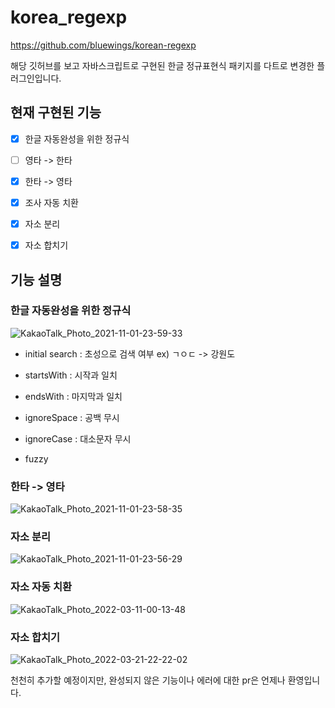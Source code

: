 # korea_regexp

https://github.com/bluewings/korean-regexp

해당 깃허브를 보고 자바스크립트로 구현된 한글 정규표현식 패키지를 다트로 변경한 플러그인입니다.

## 현재 구현된 기능
- [x] 한글 자동완성을 위한 정규식
- [ ] 영타 -> 한타
- [x] 한타 -> 영타
- [x] 조사 자동 치환
- [x] 자소 분리
- [x] 자소 합치기


## 기능 설명

### 한글 자동완성을 위한 정규식
![KakaoTalk_Photo_2021-11-01-23-59-33](https://user-images.githubusercontent.com/54665433/139692643-126e799b-a38a-482c-ae41-8a1609e85e07.gif)
- initial search : 초성으로 검색 여부
ex) ㄱㅇㄷ -> 강원도

- startsWith : 시작과 일치

- endsWith : 마지막과 일치

- ignoreSpace : 공백 무시

- ignoreCase : 대소문자 무시

- fuzzy

### 한타 -> 영타
![KakaoTalk_Photo_2021-11-01-23-58-35](https://user-images.githubusercontent.com/54665433/139692493-245f66f1-5b30-4152-af0b-2f25d3d85c6f.gif)

### 자소 분리
![KakaoTalk_Photo_2021-11-01-23-56-29](https://user-images.githubusercontent.com/54665433/139692340-ff124f09-bd2f-4ca4-ac8b-df1f39fb27d4.gif)

### 자소 자동 치환
![KakaoTalk_Photo_2022-03-11-00-13-48](https://user-images.githubusercontent.com/54665433/157692127-39c438cb-6241-4c0f-962a-e5bf1517663a.gif)

### 자소 합치기
![KakaoTalk_Photo_2022-03-21-22-22-02](https://user-images.githubusercontent.com/54665433/159269633-041e3457-3fc3-4920-9945-348286eb3162.gif)


천천히 추가할 예정이지만, 완성되지 않은 기능이나 에러에 대한 pr은 언제나 환영입니다.

